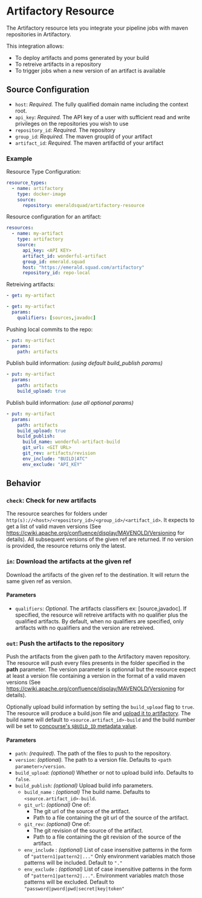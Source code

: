 # Artifactory Resource

The Artifactory resource lets you integrate your pipeline jobs with maven repositories in Artifactory.

This integration allows:

- To deploy artifacts and poms generated by your build
- To retreive artifacts in a repository
- To trigger jobs when a new version of an artifact is available

## Source Configuration

- `host`: *Required.* The fully qualified domain name including the context root.
- `api_key`: *Required.* The API key of a user with sufficient read and write privileges on the repositories you wish to use
- `repository_id`: *Required.* The repository
- `group_id`: *Required.* The maven groupId of your artifact
- `artifact_id`: *Required.* The maven artifactId of your artifact

### Example

Resource Type Configuration:

``` yaml
resource_types:
  - name: artifactory
    type: docker-image
    source:
      repository: emeraldsquad/artifactory-resource
```

Resource configuration for an artifact:

``` yaml
resources:
  - name: my-artifact
    type: artifactory
    source:
      api_key: <API KEY>
      artifact_id: wonderful-artifact
      group_id: emerald.squad
      host: "https://emerald.squad.com/artifactory"
      repository_id: repo-local
```

Retreiving artifacts:

``` yaml
- get: my-artifact
```

``` yaml
- get: my-artifact
  params:
    qualifiers: [sources,javadoc]
```

Pushing local commits to the repo:

``` yaml
- put: my-artifact
  params:
    path: artifacts
```

Publish build information: _(using default build_publish params)_

``` yaml
- put: my-artifact
  params:
    path: artifacts
    build_upload: true
```

Publish build information: _(use all optional params)_

``` yaml
- put: my-artifact
  params:
    path: artifacts
    build_upload: true
    build_publish:
      build_name: wonderful-artifact-build
      git_url: <GIT URL>
      git_rev: artifacts/revision
      env_include: "BUILD|ATC"
      env_exclude: "API_KEY"
```

## Behavior

### `check`: Check for new artifacts

The resource searches for folders under `http(s)://<host>/<repository_id>/<group_id>/<artifact_id>`. It expects to get a list of valid maven versions (See <https://cwiki.apache.org/confluence/display/MAVENOLD/Versioning> for details). All subsequent versions of the given ref are returned. If no version is provided, the resource returns only the latest.

### `in`: Download the artifacts at the given ref

Download the artifacts of the given ref to the destination. It will return the same given ref as version.

#### Parameters

- `qualifiers`: *Optional.* The artifacts classifiers ex: [source,javadoc]. If specified, the resource will retreive artifacts with no qualifier plus the qualified artifacts. By default, when no qualifiers are specified, only artifacts with no qualifiers and the version are retreived.

### `out`: Push the artifacts to the repository

Push the artifacts from the given path to the Artifactory maven repository. The resource will push every files presents in the folder specified in the **path** parameter. The version parameter is optionnal but the resource expect at least a version file containing a version in the format of a valid maven versions (See https://cwiki.apache.org/confluence/display/MAVENOLD/Versioning for details).

Optionally upload build information by setting the `build_upload` flag to `true`. The resource will produce a build.json file and [upload it to artifactory](https://www.jfrog.com/confluence/display/RTF/Artifactory+REST+API#ArtifactoryRESTAPI-BuildUpload). The build name will default to `<source.artifact_id>-build` and the build number will be set to [concourse's `$BUILD_ID` metadata value](https://concourse-ci.org/implementing-resource-types.html#resource-metadata).

#### Parameters

- `path`: *(required).* The path of the files to push to the repository.
- `version`: *(optional).* The path to a version file. Defaults to `<path parameter>/version`.
- `build_upload`: *(optional)* Whether or not to upload build info. Defaults to `false`.
- `build_publish`: *(optional)* Upload build info parameters.
  - `build_name` : *(optional)* The build name. Defaults to `<source.artifact_id>-build`.
  - `git_url`: *(optional)* One of:
    - The git url of the source of the artifact.
    - Path to a file containing the git url of the source of the artifact.
  - `git_rev`: *(optional)* One of:
    - The git revision of the source of the artifact.
    - Path to a file containing the git revision of the source of the artifact.
  - `env_include` : *(optional)* List of case insensitive patterns in the form of `"pattern1|pattern2|..."` Only environment variables match those patterns will be included. Default to `"."`
  - `env_exclude` : *(optional)* List of case insensitive patterns in the form of `"pattern1|pattern2|..."`. Environment variables match those patterns will be excluded. Default to `"password|pword|pwd|secret|key|token"`
